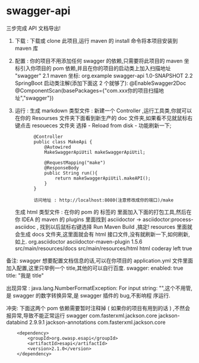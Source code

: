 # swagger-api
三步完成 API 文档导出!
1. 下载 : 下载或 clone 此项目,运行 maven 的 install 命令将本项目安装到 maven 库
2. 配置 : 你的项目不用添加任何 swagger 的依赖,只需要将此项目的 maven 坐标引入你项目的 pom 依赖,并且在你的项目的启动类上加入扫描地址 "swagger"
    2.1 maven 坐标:
          <dependency>
            <groupId>org.example</groupId>
            <artifactId>swagger-api</artifactId>
            <version>1.0-SNAPSHOT</version>
        </dependency>
    2.2 SpringBoot 启动类注解(添加下面这 2 个就够了):
          @EnableSwagger2Doc
          @ComponentScan(basePackages={"com.xxx你的项目扫描地址","swagger"})
3. 运行 : 
      生成 markdown 类型文件 : 新建一个 Controller ,运行工具类,你就可以在你的 Resourses 文件夹下面看到新生产的 doc 文件夹,如果看不见就鼠标右键点击 resoueces 文件夹
                             选择 - Reload from disk - 功能刷新一下;
                             
              @Controller
              public class MakeApi {
                  @Autowired
                  MakeSwaggerApiUtil makeSwaggerApiUtil;

                  @RequestMapping("make")
                  @ResponseBody
                  public String run(){
                      return makeSwaggerApiUtil.makeAPI();
                  }
              }
              
              访问地址 : http://localhost:8080(注意修改成你的端口)/make
                             
      生成   html   类型文件 : 在你的 pom 的 <build> 标签的<plugins> 里面加入下面的打包工具,然后在你 IDEA 的 maven 的 plugins 里面找到 asciidoctor -> asciidoctor:process-asciidoc , 
                             找到以后鼠标右键选择 Run Maven Build ,搞定! resources 里面就会生成 docs 文件夹,这里面就会有 html 接口文件,没有就刷新一下,如何刷新,如上. 
            <plugin>
                <groupId>org.asciidoctor</groupId>
                <artifactId>asciidoctor-maven-plugin</artifactId>
                <version>1.5.6</version>
                <configuration>
                    <!--asciidoc文件目录-->
                    <sourceDirectory>src/main/resources/docs</sourceDirectory>
                    <!---生成html的路径-->
                    <outputDirectory>src/main/resources/html</outputDirectory>
                    <backend>html</backend>
                    <sourceHighlighter>coderay</sourceHighlighter>
                    <attributes>
                        <!--导航栏在左-->
                        <toc>left</toc>
                        <!--显示层级数-->
                        <!--<toclevels>3</toclevels>-->
                        <!--自动打数字序号-->
                        <sectnums>true</sectnums>
                    </attributes>
                </configuration>
            </plugin>
            
 备注: 
 swagger 想要配置文档信息的话,可以在你项目的 application.yml 文件里面加入配置,这里只举例一个 title,其他的可以自行百度.
 swagger:
  enabled: true
  title: "我是 title"
  
 出现异常 : java.lang.NumberFormatException: For input string: "",这个不用管,是 swagger 的数字转换异常,是 swagger 插件的 bug,不影响程            序运行.
 
 冲突:
    下面这两个 pom 依赖需要暂时注释掉 ( 如果你的项目有用到的话 ) ,不然会报异常,导致不能正常运行 swagger
    	<dependency>
			<groupId>com.fasterxml.jackson.core</groupId>
			<artifactId>jackson-databind</artifactId>
			<version>2.9.9.1</version>
			<exclusions>
				<exclusion>
					<artifactId>jackson-annotations</artifactId>
					<groupId>com.fasterxml.jackson.core</groupId>
				</exclusion>
			</exclusions>
		</dependency>
        
        <dependency>
			<groupId>org.owasp.esapi</groupId>
			<artifactId>esapi</artifactId>
			<version>2.1.0</version>
		</dependency>
            
            
            
            
            
            
            
            
            
            
            
            
            
            
            
            
